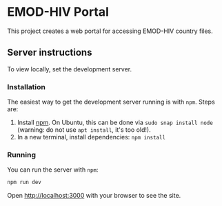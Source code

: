 # EMOD-HIV Portal

This project creates a web portal for accessing EMOD-HIV country files.

## Server instructions

To view locally, set the development server.

### Installation

The easiest way to get the development server running is with `npm`. Steps are:

1. Install [npm](https://docs.npmjs.com/downloading-and-installing-node-js-and-npm). On Ubuntu, this can be done via `sudo snap install node` (warning: do not use `apt install`, it's too old!).
2. In a new terminal, install dependencies: `npm install`

### Running

You can run the server with `npm`:

```bash
npm run dev
```

Open [http://localhost:3000](http://localhost:3000) with your browser to see the site.
